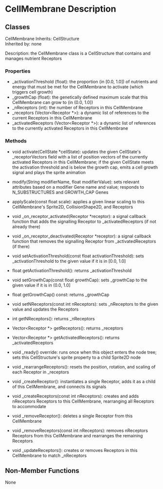 # CellMembrane Description

## Classes

CellMembrane
Inherits: CellStructure  
Inherited by: none

Description: the CellMembrane class is a CellStructure that contains and manages nutrient Receptors

### Properties
- _activationThreshold (float): the proportion (in [0.0, 1.0]) of nutrients and energy that must be met for the CellMembrane to activate (which triggers cell growth)
- _growthCap (float): the genetically defined maximum scale that this CellMembrane can grow to (in (0.0, 1.0])
- _nReceptors (int): the number of Receptors in this CellMembrane
- _receptors (Vector\<Receptor *\>): a dynamic list of references to the current Receptors in this CellMembrane
- _activatedReceptors (Vector\<Receptor *\>): a dynamic list of references to the currently activated Receptors in this CellMembrane

### Methods
- void activate(CellState *cellState): updates the given CellState's _receptorVectors field with a list of position vectors of the currently activated Receptors in this CellMembrane; if the given CellState meets the activation threshold and is below the growth cap, emits a cell growth signal and plays the sprite animation
- modify(String modifierName, float modifierValue): sets relevant attributes based on a modifier Gene name and value; responds to N_SUBSTRUCTURES and GROWTH_CAP Genes
- applyScale(const float scale): applies a given linear scaling to this CellMembrane's Sprite2D, CollisionShape2D, and Receptors

- void _on_receptor_activated(Receptor *receptor): a signal callback function that adds the signalling Receptor to _activatedReceptors (if not already there)
- void _on_receptor_deactivated(Receptor *receptor): a signal callback function that removes the signalling Receptor from _activatedReceptors (if there)

- void setActivationThreshold(const float activationThreshold): sets _activationThreshold to the given value if it is in [0.0, 1.0]
- float getActivationThreshold(): returns _activationThreshold

- void setGrowthCap(const float growthCap): sets _growthCap to the given value if it is in (0.0, 1.0]
- float getGrowthCap() const: returns _growthCap

- void setNReceptors(const int nReceptors): sets _nReceptors to the given value and updates the Receptors
- int getNReceptors(): returns _nReceptors

- Vector\<Receptor *\> getReceptors(): returns _receptors
- Vector\<Receptor *\> getActivatedReceptors(): returns _activatedReceptors

- void _ready() override: runs once when this object enters the node tree; sets this CellStructure's sprite property to a child Sprite2D node

- void _rearrangeReceptors(): resets the position, rotation, and scaling of each Receptor in _receptors

- void _createReceptor(): instantiates a single Receptor, adds it as a child of this CellMembrane, and connects its signals
- void _createReceptors(const int nReceptors): creates and adds nReceptors Receptors to this CellMembrane, rearranging all Receptors to accommodate
- void _removeReceptor(): deletes a single Receptor from this CellMembrane
- void _removeReceptors(const int nReceptors): removes nReceptors Receptors from this CellMembrane and rearranges the remaining Receptors

- void _updateReceptors(): creates or removes Receptors in this CellMembrane to match _nReceptors

## Non-Member Functions
None
